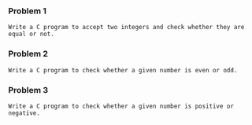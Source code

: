 
### Problem 1

```
Write a C program to accept two integers and check whether they are equal or not.
```

### Problem 2

```
Write a C program to check whether a given number is even or odd. 
```

### Problem 3

```
Write a C program to check whether a given number is positive or negative.
```


